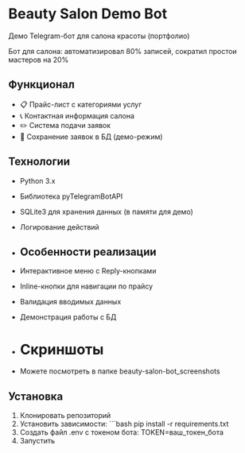 # Beauty Salon Demo Bot

Демо Telegram-бот для салона красоты (портфолио)

Бот для салона: автоматизировал 80% записей, сократил простои мастеров на 20%
## Функционал

- 📋 Прайс-лист с категориями услуг
- 📞 Контактная информация салона
- ✏️ Система подачи заявок
- 💾 Сохранение заявок в БД (демо-режим)

## Технологии

- Python 3.x
- Библиотека pyTelegramBotAPI
- SQLite3 для хранения данных (в памяти для демо)
- Логирование действий

- ## Особенности реализации

- Интерактивное меню с Reply-кнопками
- Inline-кнопки для навигации по прайсу
- Валидация вводимых данных
- Демонстрация работы с БД

- # Скриншоты
- Можете посмотреть в папке beauty-salon-bot_screenshots

## Установка

1. Клонировать репозиторий
2. Установить зависимости:
        ```bash
   pip install -r requirements.txt
4. Создать файл .env с токеном бота:
    TOKEN=ваш_токен_бота
5. Запустить
